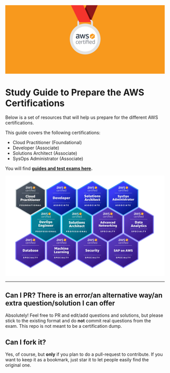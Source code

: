 <img src="./content/socialcard.png"  width="1173"/>

# Study Guide to Prepare the AWS Certifications

Below is a set of resources that will help us prepare for the different AWS certifications.

This guide covers the following certifications:

- Cloud Practitioner (Foundational)
- Developer (Associate)
- Solutions Architect (Associate)
- SysOps Administrator (Associate)

You will find **[guides and test exams here](content/readme.md).**

<img src="./content/certifications.png"  width="1173"/>

---

## Can I PR? There is an error/an alternative way/an extra question/solution I can offer

Absolutely! Feel free to PR and edit/add questions and solutions, but please stick to the existing format and do **not** commit real questions from the exam. This repo is not meant to be a certification dump.

## Can I fork it?

Yes, of course, but **only** if you plan to do a pull-request to contribute. If you want to keep it as a bookmark, just star it to let people easily find the original one.